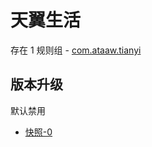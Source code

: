 # 天翼生活

存在 1 规则组 - [com.ataaw.tianyi](/src/apps/com.ataaw.tianyi.ts)

## 版本升级

默认禁用

- [快照-0](https://i.gkd.li/import/13327303)
